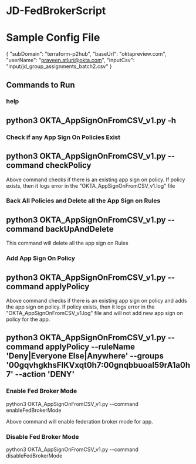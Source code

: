 # JD-FedBrokerScript

# Sample Config File
{
    "subDomain": "terraform-p2hub",
    "baseUrl": "oktapreview.com",
    "userName": "praveen.atluri@okta.com",
    "inputCsv": "input/jd_group_assignments_batch2.csv"
}

## Commands to Run

### help
## python3 OKTA_AppSignOnFromCSV_v1.py -h

### Check if any App Sign On Policies Exist
## python3 OKTA_AppSignOnFromCSV_v1.py --command checkPolicy

Above command checks if there is an existing app sign on policy. If policy exists, then it logs error in the "OKTA_AppSignOnFromCSV_v1.log" file

### Back All Policies and Delete all the App Sign on Rules
## python3 OKTA_AppSignOnFromCSV_v1.py --command backUpAndDelete

This command will delete all the app sign on Rules

### Add App Sign On Policy
## python3 OKTA_AppSignOnFromCSV_v1.py --command applyPolicy

Above command checks if there is an existing app sign on policy and adds the app sign on policy. If policy exists, then it logs error in the "OKTA_AppSignOnFromCSV_v1.log" file and will not add new app sign on policy for the app.

## python3 OKTA_AppSignOnFromCSV_v1.py --command applyPolicy --ruleName 'Deny|Everyone Else|Anywhere' --groups '00gqvhgkhsFIKVxqt0h7:00gnqbbuoaI59rA1a0h7' --action 'DENY'

### Enable Fed Broker Mode
python3 OKTA_AppSignOnFromCSV_v1.py --command enableFedBrokerMode

Above command will enable federation broker mode for app.

### Disable Fed Broker Mode
python3 OKTA_AppSignOnFromCSV_v1.py --command disableFedBrokerMode
